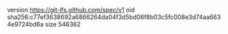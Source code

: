 version https://git-lfs.github.com/spec/v1
oid sha256:c77ef3638692a6866264da04f3d5bd06f8b03c5fc008e3d74aa6634e9724bd6a
size 546362

